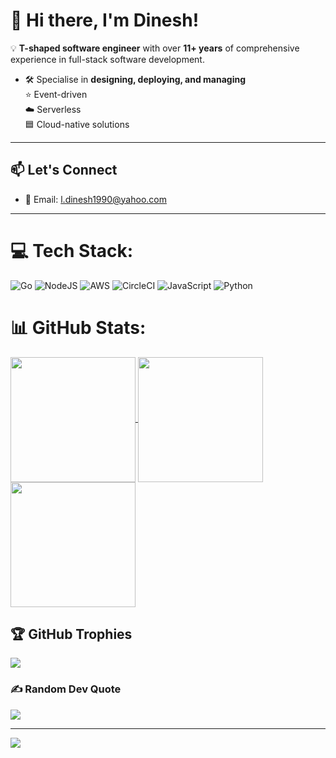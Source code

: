 # 👋 Hi there, I'm Dinesh!

💡 **T-shaped software engineer** with over **11+ years** of comprehensive experience in full-stack software development.

- 🛠️ Specialise in **designing, deploying, and managing**  
  ⭐️ Event-driven  
  ☁️ Serverless  
  🟦 Cloud-native solutions

---

## 📫 Let's Connect

- 📨 Email: l.dinesh1990@yahoo.com

---

# 💻 Tech Stack:
![Go](https://img.shields.io/badge/go-%2300ADD8.svg?style=for-the-badge&logo=go&logoColor=white) ![NodeJS](https://img.shields.io/badge/node.js-6DA55F?style=for-the-badge&logo=node.js&logoColor=white) ![AWS](https://img.shields.io/badge/AWS-%23FF9900.svg?style=for-the-badge&logo=amazon-aws&logoColor=white) ![CircleCI](https://img.shields.io/badge/circleci-%23161616.svg?style=for-the-badge&logo=circleci&logoColor=white) ![JavaScript](https://img.shields.io/badge/javascript-%23323330.svg?style=for-the-badge&logo=javascript&logoColor=%23F7DF1E) ![Python](https://img.shields.io/badge/python-3670A0?style=for-the-badge&logo=python&logoColor=ffdd54)
# 📊 GitHub Stats:

<a href="https://github.com/dineshd30">
  <img height=200 align="center" src="https://github-readme-stats.vercel.app/api?username=dineshd30&theme=dark&hide_border=false&include_all_commits=true&count_private=true" />
</a>
<a href="https://github.com/dineshd30">
  <img height=200 align="center" src="https://github-readme-stats.vercel.app/api/top-langs/?username=dineshd30&theme=dark&hide_border=false&include_all_commits=true&count_private=true&layout=donut" />
</a> 
<a href="https://github.com/dineshd30">
  <img height=200 align="center" src="https://nirzak-streak-stats.vercel.app/?user=dineshd30&theme=dark&hide_border=false" />
</a>

## 🏆 GitHub Trophies
![](https://github-profile-trophy.vercel.app/?username=dineshd30&theme=radical&no-frame=false&no-bg=true&margin-w=4)

### ✍️ Random Dev Quote
![](https://quotes-github-readme.vercel.app/api?type=horizontal&theme=radical)

---
[![](https://visitcount.itsvg.in/api?id=dineshd30&icon=0&color=0)](https://visitcount.itsvg.in)

